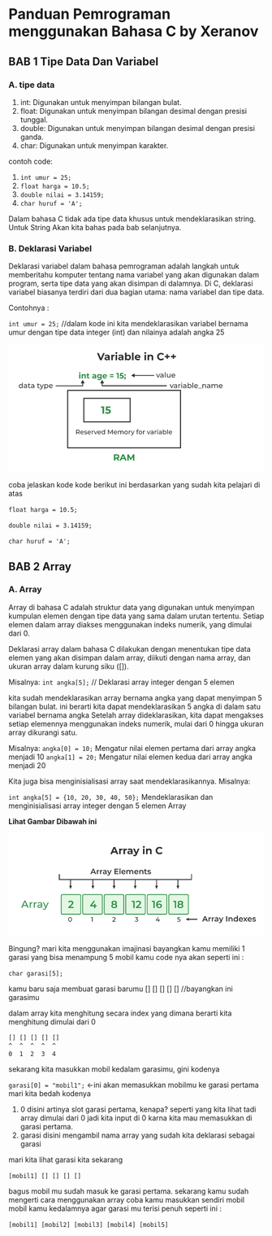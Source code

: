 # Panduan Pemrograman menggunakan Bahasa C by Xeranov

<!-- logika dasar dan algortima  pemrograman -->

## **BAB 1 Tipe Data Dan Variabel**

### A. tipe data

1. int: Digunakan untuk menyimpan bilangan bulat.
2. float: Digunakan untuk menyimpan bilangan desimal dengan presisi tunggal.
3. double: Digunakan untuk menyimpan bilangan desimal dengan presisi ganda.
4. char: Digunakan untuk menyimpan karakter.

contoh code:

1. `int umur = 25;`
2. `float harga = 10.5; `
3. `double nilai = 3.14159; `
4. `char huruf = 'A'; `

Dalam bahasa C tidak ada tipe data khusus untuk mendeklarasikan string. Untuk String Akan kita bahas pada bab selanjutnya.

### B. Deklarasi Variabel

Deklarasi variabel dalam bahasa pemrograman adalah langkah untuk memberitahu komputer tentang nama variabel yang akan digunakan dalam program,
serta tipe data yang akan disimpan di dalamnya.
Di C, deklarasi variabel biasanya terdiri dari dua bagian utama: nama variabel dan tipe data.

Contohnya :

`int umur = 25;` //dalam kode ini kita mendeklarasikan variabel bernama umur dengan tipe data integer (int) dan nilainya adalah angka 25

![Tipe Data](tipedata.png)

coba jelaskan kode kode berikut ini berdasarkan yang sudah kita pelajari di atas

`float harga = 10.5;`

`double nilai = 3.14159;`

`char huruf = 'A';`

## BAB 2 Array

### A. Array

Array di bahasa C adalah struktur data yang digunakan untuk menyimpan kumpulan elemen dengan tipe data yang sama dalam urutan tertentu.
Setiap elemen dalam array diakses menggunakan indeks numerik, yang dimulai dari 0.

Deklarasi array dalam bahasa C dilakukan dengan menentukan tipe data elemen yang akan disimpan dalam array,
diikuti dengan nama array, dan ukuran array dalam kurung siku ([]).

Misalnya:
`int angka[5];` // Deklarasi array integer dengan 5 elemen

kita sudah mendeklarasikan array bernama angka yang dapat menyimpan 5 bilangan bulat.
ini berarti kita dapat mendeklarasikan 5 angka di dalam satu variabel bernama angka
Setelah array dideklarasikan, kita dapat mengakses setiap elemennya menggunakan indeks numerik, mulai dari 0 hingga ukuran array dikurangi satu.

Misalnya:
`angka[0] = 10;` Mengatur nilai elemen pertama dari array angka menjadi 10
`angka[1] = 20;` Mengatur nilai elemen kedua dari array angka menjadi 20

Kita juga bisa menginisialisasi array saat mendeklarasikannya. Misalnya:

`int angka[5] = {10, 20, 30, 40, 50};` Mendeklarasikan dan menginisialisasi array integer dengan 5 elemen Array

**Lihat Gambar Dibawah ini**

![array](array.png)

Bingung? mari kita menggunakan imajinasi
bayangkan kamu memiliki 1 garasi yang bisa menampung 5 mobil kamu
code nya akan seperti ini :

`char garasi[5];`

kamu baru saja membuat garasi barumu
[] [] [] [] [] //bayangkan ini garasimu

dalam array kita menghitung secara index yang dimana berarti kita menghitung dimulai dari 0

```
[] [] [] [] []
^  ^  ^  ^  ^
0  1  2  3  4
```

sekarang kita masukkan mobil kedalam garasimu, gini kodenya

`garasi[0] = "mobil1";` <-ini akan memasukkan mobilmu ke garasi pertama mari kita bedah kodenya

1. 0 disini artinya slot garasi pertama, kenapa? seperti yang kita lihat tadi array dimulai dari 0 jadi kita input di 0 karna kita mau memasukkan di garasi pertama.
2. garasi disini mengambil nama array yang sudah kita deklarasi sebagai garasi

mari kita lihat garasi kita sekarang

`[mobil1] [] [] [] []`

bagus mobil mu sudah masuk ke garasi pertama. sekarang kamu sudah mengerti cara menggunakan array coba kamu masukkan sendiri mobil mobil kamu kedalamnya agar garasi mu terisi penuh seperti ini :

`[mobil1] [mobil2] [mobil3] [mobil4] [mobil5]`


